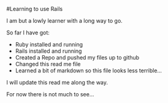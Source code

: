 #Learning to use Rails

I am but a lowly learner with a long way to go.

So far I have got:
- Ruby installed and running
- Rails installed and running
- Created a Repo and pushed my files up to github
- Changed this read me file
- Learned a bit of markdown so this file looks less terrible...

I will update this read me along the way.

For now there is not much to see...
